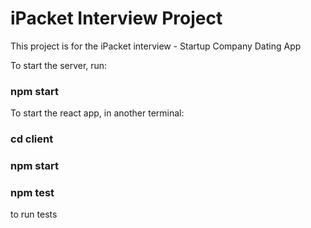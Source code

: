 # iPacket Interview Project

This project is for the iPacket interview - Startup Company Dating App

To start the server, run:

### npm start



To start the react app, in another terminal:

### cd client

### npm start






### npm test

to run tests



